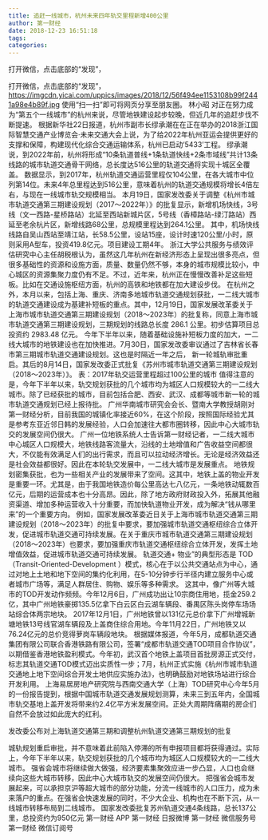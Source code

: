 ```yaml
---
title: 追赶一线城市，杭州未来四年轨交里程新增400公里
author: 第一财经
date: 2018-12-23 16:51:18
tags: 
categories: 
---
```

打开微信，点击底部的“发现”，
<!-- more -->
打开微信，点击底部的“发现”，
https://imgcdn.yicai.com/uppics/images/2018/12/56f494ee1153108b99f2441a98e4b89f.jpg
使用“扫一扫”即可将网页分享至朋友圈。
林小昭
对正在努力成为“第五个一线城市”的杭州来说，尽管地铁建设起步较晚，但近几年的追赶步伐不断提速。
根据新华社22日报道，杭州市副市长缪承潮在在正在举办的2018浙江国际智慧交通产业博览会·未来交通大会上说，为了给2022年杭州亚运会提供更好的支撑和保障，构建现代化综合交通运输体系，杭州已启动‘5433’工程。
缪承潮说，到2022年前，杭州将形成“10条轨道普线+1条轨道快线+2条市域线”共计13条线路的城市轨道交通骨干网络，总长度达516公里的轨道交通将实现十城区全覆盖。
数据显示，到2017年，杭州轨道交通运营里程仅104公里，在各大城市中位列第14位。未来4年总里程达到516公里，意味着杭州的轨道交通规模将增长4倍左右，与现在一线城市轨交规模相当。
本月19日，国家发改委关于调整《杭州市城市轨道交通第三期建设规划（2017～2022年）》的批复显示，新增机场快线，3号线（文一西路-星桥路站）北延至西站新城片区，5号线（香樟路站-绿汀路站）西延至老余杭片区，新增线路68公里，总规模里程达到264.1公里。
其中，机场快线线路自吴山西站至靖江站，长58.5公里，设站15座，设计时速120公里/小时，原则采用A型车，投资419.8亿元。项目建设工期4年。
浙江大学公共服务与绩效评估研究中心主任胡税根认为，虽然这几年杭州在新经济形态上呈现出很多亮点，但很多基础性的资源和设施方面，质量、数量仍然不够，本身的城市规模比较小，中心城区的资源集聚力度仍有不足。不过，近年来，杭州正在慢慢改善补足这些短板。比如在交通设施枢纽方面，杭州的高铁和地铁都在加大建设步伐。
在杭州之外，本月以来，包括上海、重庆、济南多地城市轨道交通规划获批，一二线大城市的轨道交通建设成为基建补短板的重点。其中，12月19日，国家发展改革委关于上海市城市轨道交通第三期建设规划（2018～2023年）的批复称，同意上海市城市轨道交通第三期建设规划，三期规划的线路总长度 286.1 公里。初步估算项目总投资约 2983.48 亿元。
今年下半年以来，随着基础设施补短板力度的加大，一二线大城市的地铁建设也在加快推进。7月30日，国家发改委审议通过了吉林省长春市第三期城市轨道交通建设规划。这也是时隔近一年之后， 新一轮城轨审批重启。其后的8月14日，国家发改委正式批复《苏州市城市轨道交通第三期建设规划（2018～2023年）》。
表：2017年轨交运营里程超过100公里的城市
值得注意的是，今年下半年以来，轨交规划获批的几个城市均为城区人口规模较大的一二线大城市。除了已经获批的城市，目前包括合肥、西安、武汉、成都等城市新一轮的城市轨道交通规划已经上报待批。
广州华南城市研究会会长、暨南大学教授胡刚对第一财经分析，目前我国的城镇化率接近60%，在这个阶段，按照国际经验尤其是参考东亚近邻日韩的发展经验，人口会加速往大都市圈转移，因此中心大城市轨交的发展空间仍很大。
广州一位地铁系统人士告诉第一财经记者，一二线大城市中心城区人口规模大，地铁线路客流量大，沿线的土地增值和广告收益空间都很大，不仅能有效满足人们的出行需求，而且可以拉动经济增长。无论是经济效益还是社会效益都很好。因此在本轮轨交发展中，一二线大城市是发展重点。
地铁规划密集获批，也为一些相关产业的发展带来了空间。这其中，地铁上盖的物业开发是重要一环。尤其是，由于我国地铁造价每公里高达七八亿元，一条地铁动辄数百亿元，后期的运营成本也十分高昂。因此，除了地方政府财政投入外，拓展其他融资渠道、增加多种运营收入十分重要，而加快轨道物业开发，成为解决“钱从哪里来”的一个重要方向。
例如，国家发展改革委近日关于上海市城市轨道交通第三期建设规划（2018～2023年）的批复中要求，要加强城市轨道交通枢纽综合立体开发，促进城市轨道交通可持续发展。在关于重庆市城市轨道交通第三期建设规划（2018～2023年）也要求，要加强重庆市轨道交通枢纽综合立体开发，发挥土地增值效益，促进城市轨道交通可持续发展。
轨道交通+ 物业”的典型形态是 TOD（Transit-Oriented-Development ）模式，核心在于以公共交通站点为中心，通过对地上土地和地下空间的集约化利用，在5-10分钟步行半径内建立服务中心或者城市广场等，满足人群居住、购物、娱乐等多种需求。
这其中，像广州等大城市的TOD开发动作频频。今年12月6日，广州成功出让10宗商住用地，揽金259.2亿，其中广州地铁豪掷135.5亿拿下白云区白云湖车辆段、番禺区陈头岗停车场场站综合体两宗地块。
2017年12月1日，广州地铁曾以131亿元总价拿下广州增城新塘地铁13号线官湖车辆段及上盖商住综合用地。今年11月22日，广州地铁又以76.24亿元的总价竞得萝岗车辆段地块。
根据媒体报道，今年5月，成都轨道交通集团有限公司联合香港铁路有限公司，签署“成都市轨道交通TOD项目合作协议”，以期借鉴香港地铁盈利模式。今年初，武汉首个地铁上盖项目首批房源正式交付，标志其轨道交通TOD模式迈出实质性一步；7月，杭州正式实施《杭州市城市轨道交通地上地下空间综合开发土地供应实施办法》，也明确鼓励对地铁场站进行综合开发利用。
上海易居房地产研究院与西南交通大学（上海）TOD研究中心今年5月的一份报告提到，根据中国城市轨道交通发展规划测算，未来三到五年内，全国城市轨交基地上盖开发将带来约2.4亿平方米发展空间。正处大周期阵痛期的房企们自然不会放过如此庞大的红利。
 
 
发改委公布对上海轨道交通第三期和调整杭州轨道交通第三期规划的批复
城轨规划重启审批，并不意味着此前陷入停滞的所有申报项目都将获得通过。实际上，今年下半年以来，轨交规划获批的几个城市均为城区人口规模较大的一二线大城市。
强省会城市将继续做大做强，经济要素集聚效应进一步凸显，人口也会继续向这些大城市转移，因此中心大城市轨交的发展空间仍很大。
把强省会城市发展起来，可以承担京沪等超大城市的部分功能，分流一线城市的人口压力，成为未来落户的重点。在强省会快速发展的同时，不少大企业、机构也在不断下沉，从一线城市转移布局到二线城市。
国家发改委批复苏州轨道交通4条线路，总长137公里，总投资约为950亿元
第一财经
APP
第一财经
日报微博
第一财经
微信服务号
第一财经
微信订阅号
